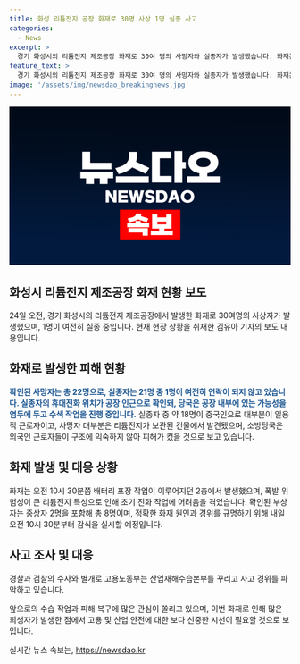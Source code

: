 ```yaml
---
title: 화성 리튬전지 공장 화재로 30명 사상 1명 실종 사고
categories:
  - News
excerpt: >
  경기 화성시의 리튬전지 제조공장 화재로 30여 명의 사망자와 실종자가 발생했습니다. 화재는 작업실 2층에서 발생했으며, 외국인 근로자 및 중국인도 희생되었습니다. 화재 원인을 규명하기 위해 당국이 합동 감식을 실시할 예정이며, 고용노동부는 사고 경위를 파악하기 위해 조사에 착수했습니다. (150자)
feature_text: >
  경기 화성시의 리튬전지 제조공장 화재로 30여 명의 사망자와 실종자가 발생했습니다. 화재는 작업실 2층에서 발생했으며, 외국인 근로자 및 중국인도 희생되었습니다. 화재 원인을 규명하기 위해 당국이 합동 감식을 실시할 예정이며, 고용노동부는 사고 경위를 파악하기 위해 조사에 착수했습니다. (150자)
image: '/assets/img/newsdao_breakingnews.jpg'
---
```


<p><img src="/assets/img/newsdao_breakingnews.jpg" alt="implanttips 속보" /></p>

<h2 data-ke-size="size26">화성시 리튬전지 제조공장 화재 현황 보도</h2>

<p data-ke-size="size16">24일 오전, 경기 화성시의 리튬전지 제조공장에서 발생한 화재로 30여명의 사상자가 발생했으며, 1명이 여전히 실종 중입니다. 현재 현장 상황을 취재한 김유아 기자의 보도 내용입니다.</p>

<h2>화재로 발생한 피해 현황</h2>

<p data-ke-size="size16"><b><span style="color: #1a5490;">확인된 사망자는 총 22명으로, 실종자는 21명 중 1명이 여전히 연락이 되지 않고 있습니다. 실종자의 휴대전화 위치가 공장 인근으로 확인돼, 당국은 공장 내부에 있는 가능성을 염두에 두고 수색 작업을 진행 중입니다.</span></b> 실종자 중 약 18명이 중국인으로 대부분이 일용직 근로자이고, 사망자 대부분은 리튬전지가 보관된 건물에서 발견됐으며, 소방당국은 외국인 근로자들이 구조에 익숙하지 않아 피해가 컸을 것으로 보고 있습니다.</p>

<h2>화재 발생 및 대응 상황</h2>

<p data-ke-size="size16">화재는 오전 10시 30분쯤 배터리 포장 작업이 이루어지던 2층에서 발생했으며, 폭발 위험성이 큰 리튬전지 특성으로 인해 초기 진화 작업에 어려움을 겪었습니다. 확인된 부상자는 중상자 2명을 포함해 총 8명이며, 정확한 화재 원인과 경위를 규명하기 위해 내일 오전 10시 30분부터 감식을 실시할 예정입니다.</p>

<h2>사고 조사 및 대응</h2>

<p data-ke-size="size16">경찰과 검찰의 수사와 별개로 고용노동부는 산업재해수습본부를 꾸리고 사고 경위를 파악하고 있습니다.</p>

<p data-ke-size="size16">앞으로의 수습 작업과 피해 복구에 많은 관심이 쏠리고 있으며, 이번 화재로 인해 많은 희생자가 발생한 점에서 고용 및 산업 안전에 대한 보다 신중한 시선이 필요할 것으로 보입니다.</p>
실시간 뉴스 속보는, <a href="https://newsdao.kr" rel="dofollow">https://newsdao.kr</a>


